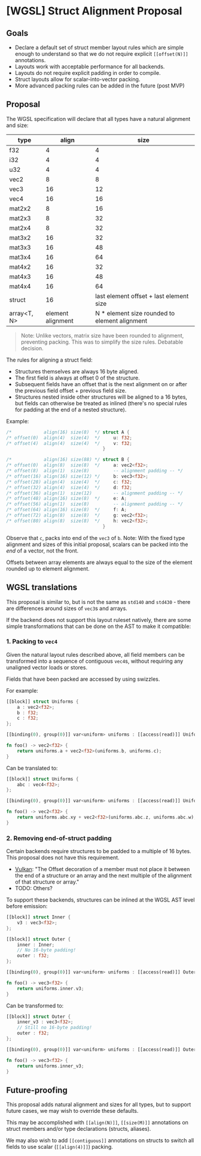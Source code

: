 # [WGSL] Struct Alignment Proposal

## Goals

* Declare a default set of struct member layout rules which are simple enough to understand so that we do not require explicit `[[offset(N)]]` annotations.
* Layouts work with acceptable performance for all backends.
* Layouts do not require explicit padding in order to compile.
* Struct layouts allow for scalar-into-vector packing.
* More advanced packing rules can be added in the future (post MVP)

## Proposal

The WGSL specification will declare that all types have a natural alignment and size:

| type        | align             | size                                    |
|-------------|-------------------|-----------------------------------------|
| f32         | 4                 | 4                                       |
| i32         | 4                 | 4                                       |
| u32         | 4                 | 4                                       |
| vec2        | 8                 | 8                                       |
| vec3        | 16                | 12                                      |
| vec4        | 16                | 16                                      |
| mat2x2      | 8                 | 16                                      |
| mat2x3      | 8                 | 32                                      |
| mat2x4      | 8                 | 32                                      |
| mat3x2      | 16                | 32                                      |
| mat3x3      | 16                | 48                                      |
| mat3x4      | 16                | 64                                      |
| mat4x2      | 16                | 32                                      |
| mat4x3      | 16                | 48                                      |
| mat4x4      | 16                | 64                                      |
| struct      | 16                | last element offset + last element size |
| array<T, N> | element alignment | N * element size rounded to element alignment |


> Note: Unlike vectors, matrix size have been rounded to alignment, preventing packing. This was to simplify the size rules. Debatable decision.

The rules for aligning a struct field:
* Structures themselves are always 16 byte aligned.
* The first field is always at offset 0 of the structure.
* Subsequent fields have an offset that is the next alignment on or after the previous field offset + previous field size. 
* Structures nested inside other structures will be aligned to a 16 bytes, but fields can otherwise be treated as inlined 
  (there's no special rules for padding at the end of a nested structure).  

Example:

```rust
/*            align(16) size(8)  */ struct A {       
/* offset(0)  align(4)  size(4)  */     u: f32;
/* offset(4)  align(4)  size(4)  */     v: f32;
                                    }

/*            align(16) size(88) */ struct B {
/* offset(0)  align(8)  size(8)  */     a: vec2<f32>;
/* offset(8)  align(1)  size(8)         -- alignment padding -- */ 
/* offset(16) align(16) size(12) */     b: vec3<f32>;
/* offset(28) align(4)  size(4)  */     c: f32;
/* offset(32) align(4)  size(4)  */     d: f32;
/* offset(36) align(1)  size(12)        -- alignment padding -- */ 
/* offset(48) align(16) size(8)  */     e: A;
/* offset(56) align(1)  size(8)         -- alignment padding -- */ 
/* offset(64) align(16) size(8)  */     f: A;
/* offset(72) align(8)  size(8)  */     g: vec2<f32>;
/* offset(80) align(8)  size(8)  */     h: vec2<f32>;
                                    }
```

Observe that `c`, packs into end of the `vec3` of `b`.
Note: With the fixed type alignment and sizes of this initial proposal, scalars can be packed into the *end* of a vector, not the front.

Offsets between array elements are always equal to the size of the element rounded up to element alignment. 

## WGSL translations

This proposal is similar to, but is not the same as `std140` and `std430` - there are differences around sizes of `vec3`s and arrays.

If the backend does not support this layout ruleset natively, there are some simple transformations that can be done on the AST to make it compatible:

### 1. Packing to `vec4`

Given the natural layout rules described above, all field members can be transformed into a sequence of contiguous `vec4`s, without requiring any unaligned vector loads or stores.

Fields that have been packed are accessed by using swizzles.

For example:

```rust
[[block]] struct Uniforms {
    a : vec2<f32>;
    b : f32;
    c : f32;
};

[[binding(0), group(0)]] var<uniform> uniforms : [[access(read)]] Uniforms;

fn foo() -> vec2<f32> {
    return uniforms.a + vec2<f32>(uniforms.b, uniforms.c);
}
```

Can be translated to:

```rust
[[block]] struct Uniforms {
    abc : vec4<f32>;
};

[[binding(0), group(0)]] var<uniform> uniforms : [[access(read)]] Uniforms;

fn foo() -> vec2<f32> {
    return uniforms.abc.xy + vec2<f32>(uniforms.abc.z, uniforms.abc.w); // or just uniforms.abc.xy + uniforms.abc.zw
}
```

### 2. Removing end-of-struct padding

Certain backends require structures to be padded to a multiple of 16 bytes. This proposal does not have this requirement.

- [Vulkan](https://www.khronos.org/registry/vulkan/specs/1.2/html/chap16.html#interfaces-resources-layout): "The Offset decoration of a member must not place it between the end of a structure or an array and the next multiple of the alignment of that structure or array."
- TODO: Others?

To support these backends, structures can be inlined at the WGSL AST level before emission:

```rust
[[block]] struct Inner {
    v3 : vec3<f32>;
};

[[block]] struct Outer {
    inner : Inner;
    // No 16-byte padding!
    outer : f32;
};

[[binding(0), group(0)]] var<uniform> uniforms : [[access(read)]] Outer;

fn foo() -> vec3<f32> {
    return uniforms.inner.v3;
}
```

Can be transformed to:

```rust
[[block]] struct Outer {
    inner_v3 : vec3<f32>;
    // Still no 16-byte padding!
    outer : f32;
};

[[binding(0), group(0)]] var<uniform> uniforms : [[access(read)]] Outer;

fn foo() -> vec3<f32> {
    return uniforms.inner_v3;
}
```

## Future-proofing

This proposal adds natural alignment and sizes for all types, but to support future cases, we may wish to override these defaults.

This may be accomplished with `[[align(N)]]`, `[[size(M)]]` annotations on struct members and/or type declarations (structs, aliases).

We may also wish to add `[[contiguous]]` annotations on structs to switch all fields to use scalar (`[[align(4)]]`) packing.
